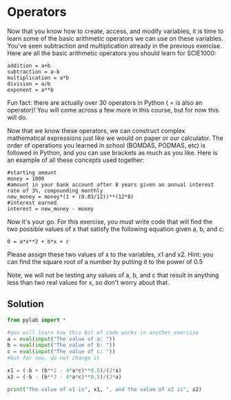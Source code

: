 # Operators

Now that you know how to create, access, and modify variables, it is time to learn some of the basic arithmetic operators we can use on these variables. You've seen subtraction and multiplication already in the previous exercise. Here are all the basic arithmetic operators you should learn for SCIE1000:

```
addition = a+b 
subtraction = a-b 
multiplication = a*b 
division = a/b 
exponent = a**b 
```
Fun fact: there are actually over 30 operators in Python ( = is also an operator)! You will come across a few more in this course, but for now this will do.

Now that we know these operators, we can construct complex mathematical expressions just like we would on paper or our calculator. The order of operations you learned in school (BOMDAS, PODMAS, etc) is followed in Python, and you can use brackets as much as you like. Here is an example of all these concepts used together:



```
#starting amount
money = 1000
#amount in your bank account after 8 years given an annual interest rate of 3%, compounding monthly
new_money = money*(1 + (0.03/12))**(12*8)
#interest earned
interest = new_money - money
```

Now it's your go. For this exercise, you must write code that will find the two possible values of x that satisfy the following equation given a, b, and c:

``` 0 = a*x**2 + b*x + c ```

Please assign these two values of x to the variables, x1 and x2. Hint: you can find the square root of a number by putting it to the power of 0.5

Note, we will not be testing any values of a, b, and c that result in anything less than two real values for x, so don't worry about that. 

## Solution
```python
from pylab import *

#you will learn how this bit of code works in another exercise
a = eval(input("The value of a: "))
b = eval(input("The value of b: "))
c = eval(input("The value of c: "))
#but for now, do not change it

x1 = (-b + (b**2 - 4*a*c)**0.5)/(2*a)
x2 = (-b - (b**2 - 4*a*c)**0.5)/(2*a)

print("The value of x1 is", x1, ", and the value of x2 is", x2)

```

